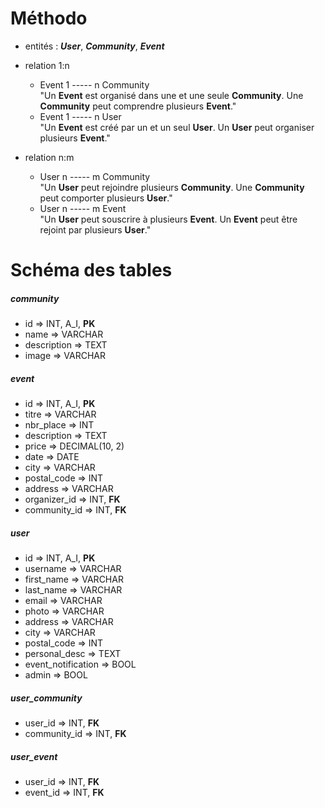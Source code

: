 # Méthodo
- entités : ***User***, ***Community***, ***Event***


- relation 1:n
  - Event 1 ----- n Community  
  "Un **Event** est organisé dans une et une seule **Community**. Une **Community** peut comprendre plusieurs **Event**."
  - Event 1 ----- n User  
  "Un **Event** est créé par un et un seul **User**. Un **User** peut organiser plusieurs **Event**."


- relation n:m
  - User n ----- m Community  
  "Un **User** peut rejoindre plusieurs **Community**. Une **Community** peut comporter plusieurs **User**."
  - User n ----- m Event  
  "Un **User** peut souscrire à plusieurs **Event**. Un **Event** peut être rejoint par plusieurs **User**."

# Schéma des tables
##### community
- id => INT, A_I, **PK**
- name => VARCHAR
- description => TEXT
- image => VARCHAR


##### event
- id => INT, A_I, **PK**
- titre => VARCHAR
- nbr_place => INT
- description => TEXT
- price => DECIMAL(10, 2)
- date => DATE
- city => VARCHAR
- postal_code => INT
- address => VARCHAR
- organizer_id => INT, **FK**
- community_id => INT, **FK**


##### user
- id => INT, A_I, **PK**
- username => VARCHAR
- first_name => VARCHAR
- last_name => VARCHAR
- email => VARCHAR
- photo => VARCHAR
- address => VARCHAR
- city => VARCHAR
- postal_code => INT
- personal_desc => TEXT
- event_notification => BOOL
- admin => BOOL


##### user_community
- user_id => INT, **FK**
- community_id => INT, **FK**


##### user_event
- user_id => INT, **FK**
- event_id => INT, **FK**
